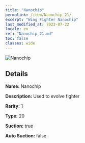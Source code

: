 ```yaml
---
title: "Nanochip"
permalink: /item/Nanochip_21/
excerpt: "Wing Fighter Nanochip"
last_modified_at: 2023-07-22
locale: en
ref: "Nanochip_21.md"
toc: false
classes: wide
---
```



 ![Nanochip](/images/item/Nanochip_p.png)



## Details

 **Name:** Nanochip 

 **Description:** Used to evolve fighter

 **Rarity:** 1 

 **Type:** 20 

 **Suction:** true 

 **Auto Suction:** false 


